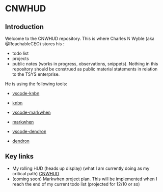 # CNWHUD

## Introduction

Welcome to the CNWHUD repository. This is where Charles N Wyble (aka @ReachableCEO) stores his :

* todo list 
* projects 
* public notes (works in progress, observations, snippets). Nothing in this repository should be construed as public material statements in relation to the TSYS enterprise.

He is using the following tools:

* [vscode-knbn](https://marketplace.visualstudio.com/items?itemName=gordonlarrigan.vscode-kanbn)
* [knbn](https://github.com/basementuniverse/kanbn)

* [vscode-markwhen](https://marketplace.visualstudio.com/items?itemName=Markwhen.markwhen)
* [markwhen](https://markwhen.com/)

* [vscode-dendron](https://marketplace.visualstudio.com/items?itemName=dendron.dendron)
* [dendron](https://www.dendron.so/)

## Key links

* My rolling HUD (heads up display) (what I am currently doing as my critical path) [CNWHUD](./.kanbn/index.md)
* (coming soon) Markwhen project plan. This will be implemented when I reach the end of my current todo list (projected for 12/10 or so)
